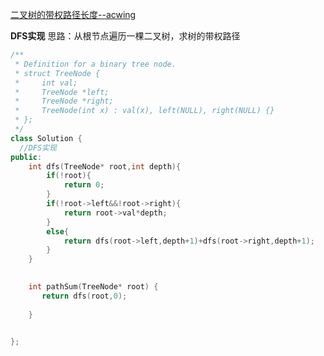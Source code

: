 [ 二叉树的带权路径长度--acwing ](https://www.acwing.com/problem/content/description/3769/)

 **DFS实现**
思路：从根节点遍历一棵二叉树，求树的带权路径 

```c++
/**
 * Definition for a binary tree node.
 * struct TreeNode {
 *     int val;
 *     TreeNode *left;
 *     TreeNode *right;
 *     TreeNode(int x) : val(x), left(NULL), right(NULL) {}
 * };
 */
class Solution {
  //DFS实现  
public:    
    int dfs(TreeNode* root,int depth){
        if(!root){
            return 0;
        }
        if(!root->left&&!root->right){
            return root->val*depth;
        }
        else{
            return dfs(root->left,depth+1)+dfs(root->right,depth+1);
        }
    }
    

    int pathSum(TreeNode* root) {
       return dfs(root,0);
        
    }
    

};

```

